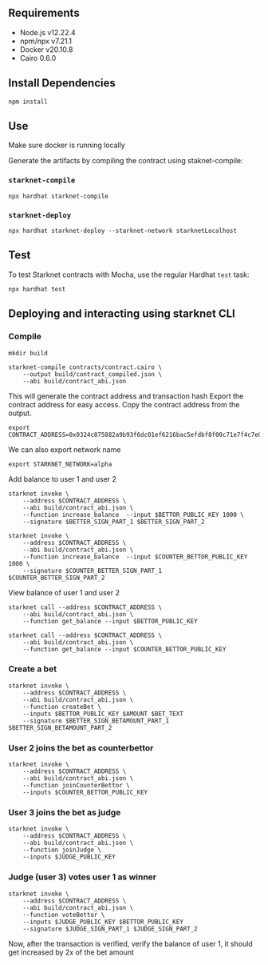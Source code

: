 ## Requirements
- Node.js v12.22.4
- npm/npx v7.21.1
- Docker v20.10.8
- Cairo 0.6.0

## Install Dependencies
```
npm install
```

## Use
Make sure docker is running locally

Generate the artifacts by compiling the contract using staknet-compile:
### `starknet-compile`
```
npx hardhat starknet-compile 
```
### `starknet-deploy`
```
npx hardhat starknet-deploy --starknet-network starknetLocalhost
```

## Test
To test Starknet contracts with Mocha, use the regular Hardhat `test` task:
```
npx hardhat test
```
## Deploying and interacting using starknet CLI

### Compile
```
mkdir build

starknet-compile contracts/contract.cairo \
    --output build/contract_compiled.json \
    --abi build/contract_abi.json
```
This will generate the contract address and transaction hash
Export the contract address for easy access. Copy the contract address from the output.
```
export CONTRACT_ADDRESS=0x0324c875882a9b93f6dc01ef6216bac5efdbf8f00c71e7f4c7e09c884cc1b97f
```
We can also export network name
```
export STARKNET_NETWORK=alpha
```

Add balance to user 1 and user 2
```
starknet invoke \
    --address $CONTRACT_ADDRESS \
    --abi build/contract_abi.json \
    --function increase_balance  --input $BETTOR_PUBLIC_KEY 1000 \
    --signature $BETTER_SIGN_PART_1 $BETTER_SIGN_PART_2
```
```
starknet invoke \
    --address $CONTRACT_ADDRESS \
    --abi build/contract_abi.json \
    --function increase_balance  --input $COUNTER_BETTOR_PUBLIC_KEY 1000 \
    --signature $COUNTER_BETTER_SIGN_PART_1 $COUNTER_BETTER_SIGN_PART_2
```

View balance of user 1 and user 2

```
starknet call --address $CONTRACT_ADDRESS \
    --abi build/contract_abi.json \
    --function get_balance --input $BETTOR_PUBLIC_KEY
```
```
starknet call --address $CONTRACT_ADDRESS \
    --abi build/contract_abi.json \
    --function get_balance --input $COUNTER_BETTOR_PUBLIC_KEY
```
### Create a bet
```
starknet invoke \
    --address $CONTRACT_ADDRESS \
    --abi build/contract_abi.json \
    --function createBet \
    --inputs $BETTOR_PUBLIC_KEY $AMOUNT $BET_TEXT
    --signature $BETTER_SIGN_BETAMOUNT_PART_1 $BETTER_SIGN_BETAMOUNT_PART_2
```

### User 2 joins the  bet as counterbettor
```
starknet invoke \
    --address $CONTRACT_ADDRESS \
    --abi build/contract_abi.json \
    --function joinCounterBettor \
    --inputs $COUNTER_BETTOR_PUBLIC_KEY
```

### User 3 joins the bet as judge

```
starknet invoke \
    --address $CONTRACT_ADDRESS \
    --abi build/contract_abi.json \
    --function joinJudge \
    --inputs $JUDGE_PUBLIC_KEY
```

### Judge (user 3) votes user 1 as winner

```
starknet invoke \
    --address $CONTRACT_ADDRESS \
    --abi build/contract_abi.json \
    --function voteBettor \
    --inputs $JUDGE_PUBLIC_KEY $BETTOR_PUBLIC_KEY
    --signature $JUDGE_SIGN_PART_1 $JUDGE_SIGN_PART_2
```

Now, after the transaction is verified, verify the balance of user 1, it should get increased by 2x of the bet amount